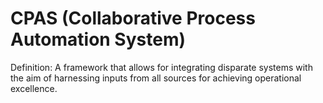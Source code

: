 # CPAS (Collaborative Process Automation System)

Definition: A framework that allows for integrating disparate systems with the aim of harnessing inputs from all sources for achieving operational excellence.